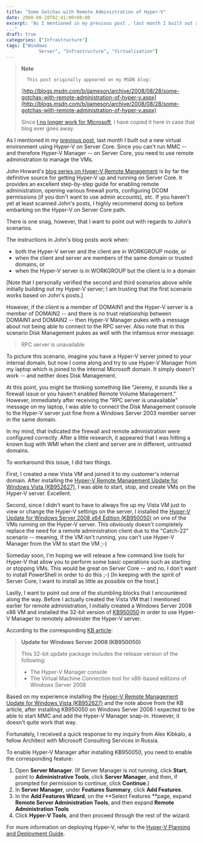 ```yaml
---
title: "Some Gotchas with Remote Administration of Hyper-V"
date: 2008-08-28T02:41:00+08:00
excerpt: "As I mentioned in my previous post , last month I built out a new virtual environment using Hyper-V on Server Core. Since you can't run MMC -- and therefore Hyper-V Manager -- on Server Core, you need to use remote administration to manage the VMs. 
..."
draft: true
categories: ["Infrastructure"]
tags: ["Windows 
			Server", "Infrastructure", "Virtualization"]
---
```


> **Note**
> 
> 
> 		This post originally appeared on my MSDN blog:  
>   
> 
> 
> [http://blogs.msdn.com/b/jjameson/archive/2008/08/28/some-gotchas-with-remote-administration-of-hyper-v.aspx](http://blogs.msdn.com/b/jjameson/archive/2008/08/28/some-gotchas-with-remote-administration-of-hyper-v.aspx)
> 
> 
> Since
> 		[I no longer work for Microsoft](/blog/jjameson/2011/09/02/last-day-with-microsoft), I have copied it here in case that 
> 		blog ever goes away.


As I mentioned in my[previous post](/blog/jjameson/2008/07/07/copy-paste-gotchas-with-server-core), last month I built out a new virtual environment using Hyper-V on Server Core. Since you can't run MMC -- and therefore Hyper-V Manager -- on Server Core, you need to use remote administration to manage the VMs.

John Howard's[blog series on Hyper-V Remote Management](http://blogs.technet.com/jhoward/archive/2008/03/28/part-1-hyper-v-remote-management-you-do-not-have-the-requested-permission-to-complete-this-task-contact-the-administrator-of-the-authorization-policy-for-the-computer-computername.aspx) is by far the definitive source for getting Hyper-V up and running on Server Core. It provides an excellent step-by-step guide for enabling remote administration, opening various firewall ports, configuring DCOM permissions (if you don't want to use admin accounts), etc. If you haven't yet at least scanned John's posts, I highly recommend doing so before embarking on the Hyper-V on Server Core path.

There is one snag, however, that I want to point out with regards to John's scenarios.

The instructions in John's blog posts work when:

- both the Hyper-V server and the client are in WORKGROUP mode, or
- when the client and server are members of the same domain or trusted 	domains, or
- when the Hyper-V server is in WORKGROUP but the client is in a domain


[Note that I personally verified the second and third scenarios above while initially building out my Hyper-V server; I am trusting that the first scenario works based on John's posts.]

However, if the client is a member of DOMAIN1 and the Hyper-V server is a member of DOMAIN2 -- and there is no trust relationship between DOMAIN1 and DOMAIN2 -- then Hyper-V Manager pukes with a message about not being able to connect to the RPC server. Also note that in this scenario Disk Management pukes as well with the infamous error message:


> RPC server is unavailable


To picture this scenario, imagine you have a Hyper-V server joined to your internal domain, but now I come along and try to use Hyper-V Manager from my laptop which is joined to the internal Microsoft domain. It simply doesn't work -- and neither does Disk Management.

At this point, you might be thinking something like "Jeremy, it sounds like a firewall issue or you haven't enabled Remote Volume Management." However, immediately after receiving the "RPC server is unavailable" message on my laptop, I was able to connect the Disk Management console to the Hyper-V server just fine from a Windows Server 2003 member server in the same domain.

In my mind, that indicated the firewall and remote administration were configured correctly. After a little research, it appeared that I was hitting a known bug with WMI when the client and server are in different, untrusted domains.

To workaround this issue, I did two things.

First, I created a new Vista VM and joined it to my customer's internal domain. After installing the[Hyper-V Remote Management Update for Windows Vista (KB952627)](http://www.microsoft.com/downloads/details.aspx?familyid=BF909242-2125-4D06-A968-C8A3D75FF2AA&amp;displaylang=en), I was able to start, stop, and create VMs on the Hyper-V server. Excellent.

Second, since I didn't want to have to always fire up my Vista VM just to view or change the Hyper-V settings on the server, I installed the[Hyper-V Update for Windows Server 2008 x64 Edition (KB950050)](http://www.microsoft.com/downloads/details.aspx?FamilyID=f3ab3d4b-63c8-4424-a738-baded34d24ed&amp;DisplayLang=en) on one of the VMs running on the Hyper-V server. This obviously doesn't completely replace the need for a remote administration client due to the "Catch-22" scenario -- meaning, if the VM isn't running, you can't use Hyper-V Manager from the VM to start the VM ;-)

Someday soon, I'm hoping we will release a few command line tools for Hyper-V that allow you to perform some basic operations such as starting or stopping VMs. This would be great on Server Core -- and no, I don't want to install PowerShell in order to do this ;-) [In keeping with the spirit of Server Core, I want to install as little as possible on the host.]

Lastly, I want to point out one of the stumbling blocks that I encountered along the way. Before I actually created the Vista VM that I mentioned earlier for remote administration, I initially created a Windows Server 2008 x86 VM and installed the 32-bit version of[KB950050](http://www.microsoft.com/downloads/details.aspx?FamilyId=6F69D661-5B91-4E5E-A6C0-210E629E1C42&amp;displaylang=en) in order to use Hyper-V Manager to remotely administer the Hyper-V server.

According to the corresponding[KB article](http://support.microsoft.com/kb/950050):


> **Update for Windows Server 2008 (KB950050)**  
> 
> 	This 32-bit update package includes the release version of the following:
> 
> - The Hyper-V Manager console
> - The Virtual Machine Connection tool for x86-based editions of Windows 
> 		Server 2008


Based on my experience installing the[Hyper-V Remote Management Update for Windows Vista (KB952627)](http://www.microsoft.com/downloads/details.aspx?familyid=BF909242-2125-4D06-A968-C8A3D75FF2AA&amp;displaylang=en) and the note above from the KB article, after installing KB950050 on Windows Server 2008 I expected to be able to start MMC and add the Hyper-V Manager snap-in. However, it doesn't quite work that way.

Fortunately, I received a quick response to my inquiry from Alex Kibkalo, a fellow Architect with Microsoft Consulting Services in Russia.

To enable Hyper-V Manager after installing KB950050, you need to enable the corresponding feature:

1. Open **Server Manager**. (If Server Manager is not running, 	click **Start**, point to **Administrative Tools**, 	click **Server Manager**, and then, if prompted for permission 	to continue, click **Continue**.)
2. In **Server Manager**, under **Features Summary**, 	click **Add Features**.
3. In the **Add Features Wizard**, on the **Select Features	**page, expand **Remote Server Administration Tools**, 	and then expand **Remote Administration Tools**
4. Click **Hyper-V Tools**, and then proceed through the rest 	of the wizard.


For more information on deploying Hyper-V, refer to the[Hyper-V Planning and Deployment Guide](http://www.microsoft.com/downloads/details.aspx?familyid=5DA4058E-72CC-4B8D-BBB1-5E16A136EF42&amp;displaylang=en).

